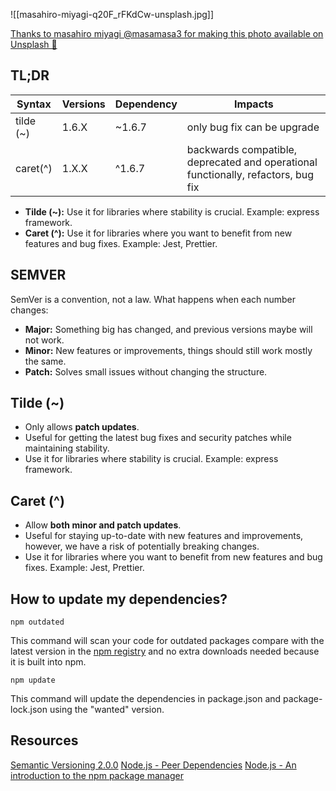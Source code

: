 ![[masahiro-miyagi-q20F_rFKdCw-unsplash.jpg]]

[Thanks to masahiro miyagi @masamasa3 for making this photo available on Unsplash 🎁](https://unsplash.com/photos/q20F_rFKdCw)
## TL;DR

| Syntax      | Versions | Dependency | Impacts|
| ----------- | ----------- | ----------- | ----------- |
| tilde (~)      | 1.6.X       | ~1.6.7 | only bug fix can be upgrade | 
| caret(^)   | 1.X.X        | ^1.6.7 | backwards compatible, deprecated and operational functionally, refactors, bug fix  |

- **Tilde (~):** Use it for libraries where stability is crucial. Example: express framework.
- **Caret (^):** Use it for libraries where you want to benefit from new features and bug fixes. Example: Jest, Prettier.
## SEMVER 

SemVer is a convention, not a law. What happens when each number changes:
- **Major:** Something big has changed, and previous versions maybe will not work. 
- **Minor:** New features or improvements, things should still work mostly the same.
- **Patch:** Solves small issues without changing the structure.

## Tilde (~)

- Only allows **patch updates**.
- Useful for getting the latest bug fixes and security patches while maintaining stability.
- Use it for libraries where stability is crucial. Example: express framework.

## Caret (^)

- Allow **both minor and patch updates**.
- Useful for staying up-to-date with new features and improvements, however, we have a risk of potentially breaking changes.
- Use it for libraries where you want to benefit from new features and bug fixes. Example: Jest, Prettier.

## How to update my dependencies?

```
npm outdated
```

This command will scan your code for outdated packages compare with the latest version in the [npm registry](https://www.npmjs.com/) and no extra downloads needed because it is built into npm.

```
npm update
```

This command will update the dependencies in package.json and package-lock.json using the "wanted" version.
## Resources

[Semantic Versioning 2.0.0](https://semver.org/#semantic-versioning-200)
[Node.js - Peer Dependencies](https://nodejs.org/en/blog/npm/peer-dependencies)
[Node.js - An introduction to the npm package manager](https://nodejs.org/en/learn/getting-started/an-introduction-to-the-npm-package-manager)
